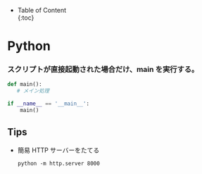 - Table of Content  
{:toc}

# Python


### スクリプトが直接起動された場合だけ、main を実行する。

```python
def main():
   # メイン処理

if __name__ == '__main__':
    main()
```


## Tips

* 簡易 HTTP サーバーをたてる  
  ```
  python -m http.server 8000
  ```
